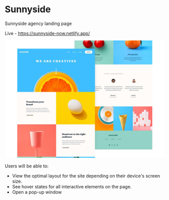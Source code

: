 # Sunnyside

Sunnyside agency landing page

Live - https://sunnyside-now.netlify.app/

<img src="./images/desktop-design.jpg" />

Users will be able to:

- View the optimal layout for the site depending on their device's screen size.
- See hover states for all interactive elements on the page.
- Open a pop-up window
